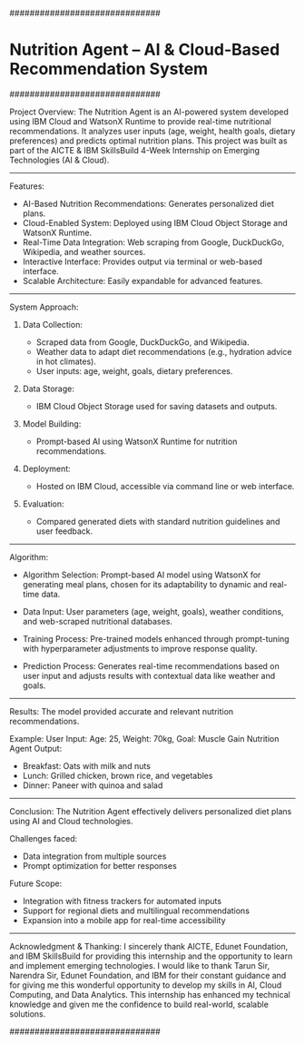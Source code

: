 ##############################
# Nutrition Agent – AI & Cloud-Based Recommendation System
##############################

Project Overview:
The Nutrition Agent is an AI-powered system developed using IBM Cloud and WatsonX Runtime to provide real-time nutritional recommendations.
It analyzes user inputs (age, weight, health goals, dietary preferences) and predicts optimal nutrition plans.
This project was built as part of the AICTE & IBM SkillsBuild 4-Week Internship on Emerging Technologies (AI & Cloud).

------------------------------
Features:
- AI-Based Nutrition Recommendations: Generates personalized diet plans.
- Cloud-Enabled System: Deployed using IBM Cloud Object Storage and WatsonX Runtime.
- Real-Time Data Integration: Web scraping from Google, DuckDuckGo, Wikipedia, and weather sources.
- Interactive Interface: Provides output via terminal or web-based interface.
- Scalable Architecture: Easily expandable for advanced features.

------------------------------
System Approach:
1. Data Collection:
   - Scraped data from Google, DuckDuckGo, and Wikipedia.
   - Weather data to adapt diet recommendations (e.g., hydration advice in hot climates).
   - User inputs: age, weight, goals, dietary preferences.

2. Data Storage:
   - IBM Cloud Object Storage used for saving datasets and outputs.

3. Model Building:
   - Prompt-based AI using WatsonX Runtime for nutrition recommendations.

4. Deployment:
   - Hosted on IBM Cloud, accessible via command line or web interface.

5. Evaluation:
   - Compared generated diets with standard nutrition guidelines and user feedback.

------------------------------
Algorithm:
- Algorithm Selection:
  Prompt-based AI model using WatsonX for generating meal plans, chosen for its adaptability to dynamic and real-time data.

- Data Input:
  User parameters (age, weight, goals), weather conditions, and web-scraped nutritional databases.

- Training Process:
  Pre-trained models enhanced through prompt-tuning with hyperparameter adjustments to improve response quality.

- Prediction Process:
  Generates real-time recommendations based on user input and adjusts results with contextual data like weather and goals.

------------------------------
Results:
The model provided accurate and relevant nutrition recommendations.

Example:
User Input: Age: 25, Weight: 70kg, Goal: Muscle Gain
Nutrition Agent Output:
- Breakfast: Oats with milk and nuts
- Lunch: Grilled chicken, brown rice, and vegetables
- Dinner: Paneer with quinoa and salad

------------------------------
Conclusion:
The Nutrition Agent effectively delivers personalized diet plans using AI and Cloud technologies.

Challenges faced:
- Data integration from multiple sources
- Prompt optimization for better responses

Future Scope:
- Integration with fitness trackers for automated inputs
- Support for regional diets and multilingual recommendations
- Expansion into a mobile app for real-time accessibility

------------------------------
Acknowledgment & Thanking:
I sincerely thank AICTE, Edunet Foundation, and IBM SkillsBuild for providing this internship and the opportunity to learn and implement emerging technologies.
I would like to thank Tarun Sir, Narendra Sir, Edunet Foundation, and IBM for their constant guidance and for giving me this wonderful opportunity to develop my skills in AI, Cloud Computing, and Data Analytics.
This internship has enhanced my technical knowledge and given me the confidence to build real-world, scalable solutions.

##############################

